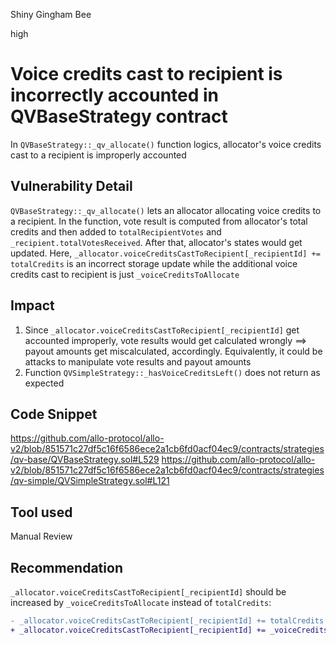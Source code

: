 Shiny Gingham Bee

high

# Voice credits cast to recipient is incorrectly accounted in QVBaseStrategy contract
In `QVBaseStrategy::_qv_allocate()` function logics, allocator's voice credits cast to a recipient is improperly accounted

## Vulnerability Detail
`QVBaseStrategy::_qv_allocate()` lets an allocator allocating voice credits to a recipient. In the function, vote result is computed from allocator's total credits and then added to `totalRecipientVotes` and `_recipient.totalVotesReceived`. After that, allocator's states would get updated. 
Here, `_allocator.voiceCreditsCastToRecipient[_recipientId] += totalCredits` is an incorrect storage update while the additional voice credits cast to recipient is just `_voiceCreditsToAllocate`

## Impact
1. Since `_allocator.voiceCreditsCastToRecipient[_recipientId]` get accounted improperly, vote results would get calculated wrongly ==> payout amounts get miscalculated, accordingly. Equivalently, it could be attacks to manipulate vote results and payout amounts
2. Function `QVSimpleStrategy::_hasVoiceCreditsLeft()` does not return as expected

## Code Snippet
https://github.com/allo-protocol/allo-v2/blob/851571c27df5c16f6586ece2a1cb6fd0acf04ec9/contracts/strategies/qv-base/QVBaseStrategy.sol#L529
https://github.com/allo-protocol/allo-v2/blob/851571c27df5c16f6586ece2a1cb6fd0acf04ec9/contracts/strategies/qv-simple/QVSimpleStrategy.sol#L121
## Tool used

Manual Review

## Recommendation
`_allocator.voiceCreditsCastToRecipient[_recipientId]` should be increased by `_voiceCreditsToAllocate` instead of `totalCredits`:
```diff
- _allocator.voiceCreditsCastToRecipient[_recipientId] += totalCredits
+ _allocator.voiceCreditsCastToRecipient[_recipientId] += _voiceCreditsToAllocate
```